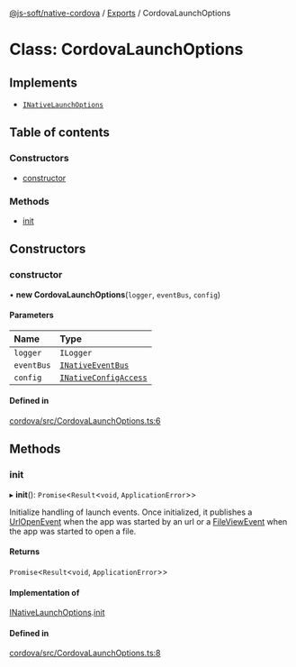 [@js-soft/native-cordova](../README.md) / [Exports](../modules.md) / CordovaLaunchOptions

# Class: CordovaLaunchOptions

## Implements

- [`INativeLaunchOptions`](../interfaces/INativeLaunchOptions.md)

## Table of contents

### Constructors

- [constructor](CordovaLaunchOptions.md#constructor)

### Methods

- [init](CordovaLaunchOptions.md#init)

## Constructors

### constructor

• **new CordovaLaunchOptions**(`logger`, `eventBus`, `config`)

#### Parameters

| Name | Type |
| :------ | :------ |
| `logger` | `ILogger` |
| `eventBus` | [`INativeEventBus`](../interfaces/INativeEventBus.md) |
| `config` | [`INativeConfigAccess`](../interfaces/INativeConfigAccess.md) |

#### Defined in

[cordova/src/CordovaLaunchOptions.ts:6](https://github.com/js-soft/ts-native-access/blob/feba5fc/packages/cordova/src/CordovaLaunchOptions.ts#L6)

## Methods

### init

▸ **init**(): `Promise`<`Result`<`void`, `ApplicationError`\>\>

Initialize handling of launch events. Once initialized, it publishes a [UrlOpenEvent](UrlOpenEvent.md) when the app was started by an url or a [FileViewEvent](FileViewEvent.md)
when the app was started to open a file.

#### Returns

`Promise`<`Result`<`void`, `ApplicationError`\>\>

#### Implementation of

[INativeLaunchOptions](../interfaces/INativeLaunchOptions.md).[init](../interfaces/INativeLaunchOptions.md#init)

#### Defined in

[cordova/src/CordovaLaunchOptions.ts:8](https://github.com/js-soft/ts-native-access/blob/feba5fc/packages/cordova/src/CordovaLaunchOptions.ts#L8)
